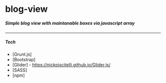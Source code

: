 # blog-view

##### Simple blog view with maintanable boxes via javascript array

______

##### Tech
* [Grunt.js]
* [Bootstrap] 
* [Glider] - https://nickpiscitelli.github.io/Glider.js/
* [SASS]
* [npm]
